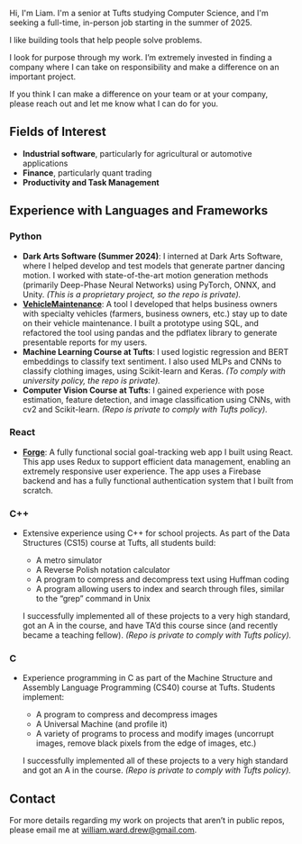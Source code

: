 
Hi, I'm Liam. I'm a senior at Tufts studying Computer Science, and I'm seeking a full-time, in-person job starting in the summer of 2025.

I like building tools that help people solve problems.

I look for purpose through my work. I’m extremely invested in finding a company where I can take on responsibility and make a difference on an important project.

If you think I can make a difference on your team or at your company, please reach out and let me know what I can do for you.

## Fields of Interest
- **Industrial software**, particularly for agricultural or automotive applications
- **Finance**, particularly quant trading
- **Productivity and Task Management**

## Experience with Languages and Frameworks

### Python
- **Dark Arts Software (Summer 2024)**: I interned at Dark Arts Software, where I helped develop and test models that generate partner dancing motion. I worked with state-of-the-art motion generation methods (primarily Deep-Phase Neural Networks) using PyTorch, ONNX, and Unity. *(This is a proprietary project, so the repo is private).*
- **[VehicleMaintenance](https://github.com/LiamDrew/VehicleMaintenance)**: A tool I developed that helps business owners with specialty vehicles (farmers, business owners, etc.) stay up to date on their vehicle maintenance. I built a prototype using SQL, and refactored the tool using pandas and the pdflatex library to generate presentable reports for my users.
- **Machine Learning Course at Tufts**: I used logistic regression and BERT embeddings to classify text sentiment. I also used MLPs and CNNs to classify clothing images, using Scikit-learn and Keras. *(To comply with university policy, the repo is private).*
- **Computer Vision Course at Tufts**: I gained experience with pose estimation, feature detection, and image classification using CNNs, with cv2 and Scikit-learn. *(Repo is private to comply with Tufts policy).*

### React
- **[Forge](https://github.com/LiamDrew/Forge)**: A fully functional social goal-tracking web app I built using React. This app uses Redux to support efficient data management, enabling an extremely responsive user experience. The app uses a Firebase backend and has a fully functional authentication system that I built from scratch.

### C++
- Extensive experience using C++ for school projects. As part of the Data Structures (CS15) course at Tufts, all students build:
  - A metro simulator
  - A Reverse Polish notation calculator
  - A program to compress and decompress text using Huffman coding
  - A program allowing users to index and search through files, similar to the “grep” command in Unix

  I successfully implemented all of these projects to a very high standard, got an A in the course, and have TA’d this course since (and recently became a teaching fellow). *(Repo is private to comply with Tufts policy).*

### C
- Experience programming in C as part of the Machine Structure and Assembly Language Programming (CS40) course at Tufts. Students implement:
  - A program to compress and decompress images
  - A Universal Machine (and profile it)
  - A variety of programs to process and modify images (uncorrupt images, remove black pixels from the edge of images, etc.)

  I successfully implemented all of these projects to a very high standard and got an A in the course. *(Repo is private to comply with Tufts policy).*

## Contact
For more details regarding my work on projects that aren’t in public repos, please email me at [william.ward.drew@gmail.com](mailto:william.ward.drew@gmail.com).
